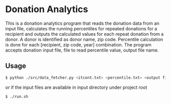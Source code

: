 # Donation Analytics
This is a donation analytics program that reads the donation data from an input file, calculates the running percentiles for repeated donations for a recipient and outputs the calculated values for each repeat donation from a donor. A donor is identified as donor name, zip code. Percentile calculation is done for each [recipient, zip code, year] combination. The program accepts donation input file, file to read percentile value, output file name.

## Usage

```bash
$ python ./src/data_fetcher.py <itcont.txt> <percentile.txt> <output file path>
```

or if the input files are available in input directory under project root

```bash
$ ./run.sh
```
